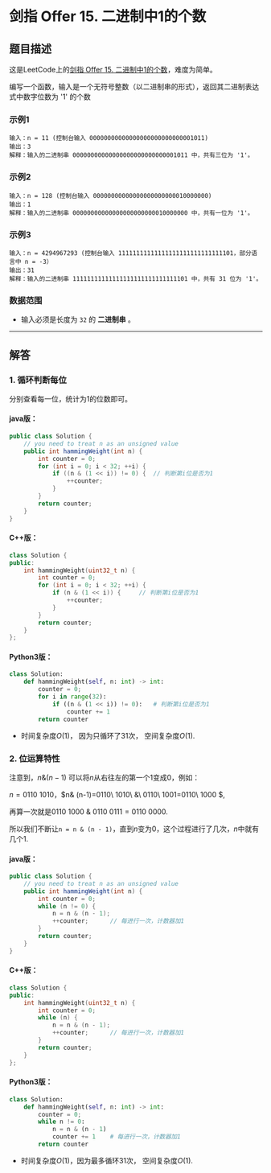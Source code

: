 # 剑指 Offer 15. 二进制中1的个数

## 题目描述

这是LeetCode上的[剑指 Offer 15. 二进制中1的个数](https://leetcode-cn.com/problems/er-jin-zhi-zhong-1de-ge-shu-lcof/)，难度为简单。



编写一个函数，输入是一个无符号整数（以二进制串的形式），返回其二进制表达式中数字位数为 '1' 的个数



### 示例1

```
输入：n = 11 (控制台输入 00000000000000000000000000001011)
输出：3
解释：输入的二进制串 00000000000000000000000000001011 中，共有三位为 '1'。
```



### 示例2

```
输入：n = 128 (控制台输入 00000000000000000000000010000000)
输出：1
解释：输入的二进制串 00000000000000000000000010000000 中，共有一位为 '1'。
```



### 示例3

```
输入：n = 4294967293 (控制台输入 11111111111111111111111111111101，部分语言中 n = -3）
输出：31
解释：输入的二进制串 11111111111111111111111111111101 中，共有 31 位为 '1'。
```



### 数据范围

- 输入必须是长度为 `32` 的 **二进制串** 。



***

## 解答

### 1. 循环判断每位

分别查看每一位，统计为1的位数即可。




#### **java版：**

```Java
public class Solution {
    // you need to treat n as an unsigned value
    public int hammingWeight(int n) {
        int counter = 0;
        for (int i = 0; i < 32; ++i) {
            if ((n & (1 << i)) != 0) {	// 判断第i位是否为1
                ++counter;
            }
        }
        return counter;
    }
}
```

#### **C++版：**

```cpp
class Solution {
public:
    int hammingWeight(uint32_t n) {
        int counter = 0;
        for (int i = 0; i < 32; ++i) {
            if (n & (1 << i)) {		// 判断第i位是否为1
                ++counter;
            }
        }
        return counter;
    }
};
```

#### Python3版：

```python
class Solution:
    def hammingWeight(self, n: int) -> int:
        counter = 0;
        for i in range(32): 
            if ((n & (1 << i)) != 0):	# 判断第i位是否为1
                counter += 1
        return counter
```



* 时间复杂度$O(1)$， 因为只循环了31次， 空间复杂度$O(1)$.





### 2. 位运算特性

注意到，$n\&(n - 1)$ 可以将$n$从右往左的第一个$1$变成$0$，例如：

$n=0110\ 1010$，$n\& (n-1)=0110\ 1010\ \&\ 0110\ 1001=0110\ 1000 $,

再算一次就是$0110\ 1000\ \&\ 0110\ 0111 = 0110\ 0000$.

所以我们不断让`n = n & (n - 1)`，直到$n$变为0，这个过程进行了几次，$n$中就有几个1.




#### **java版：**

```Java
public class Solution {
    // you need to treat n as an unsigned value
    public int hammingWeight(int n) {
        int counter = 0;
        while (n != 0) {
            n = n & (n - 1);
            ++counter;		// 每进行一次，计数器加1
        }
        return counter;
    }
}
```

#### **C++版：**

```cpp
class Solution {
public:
    int hammingWeight(uint32_t n) {
        int counter = 0;
        while (n) {
            n = n & (n - 1);
            ++counter;		// 每进行一次，计数器加1
        }
        return counter;
    }
};
```

#### Python3版：

```python
class Solution:
    def hammingWeight(self, n: int) -> int:
        counter = 0;
        while n != 0: 
            n = n & (n - 1)
            counter += 1	# 每进行一次，计数器加1
        return counter
```

* 时间复杂度$O(1)$，因为最多循环31次， 空间复杂度$O(1)$.



